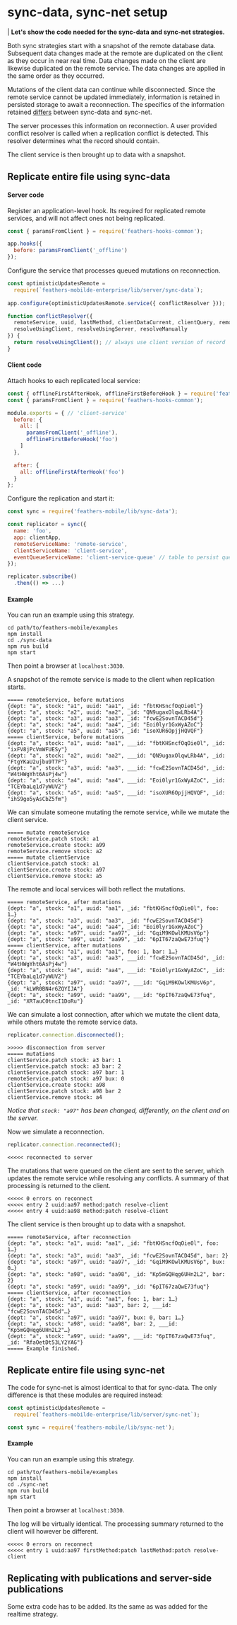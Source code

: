 # sync-data, sync-net setup

| **Let's show the code needed for the sync-data and sync-net strategies.**

Both sync strategies start with a snapshot of the remote database data.
Subsequent data changes made at the remote are duplicated on the client as they occur in near real time.
Data changes made on the client are likewise duplicated on the remote service.
The data changes are applied in the same order as they occurred.

Mutations of the client data can continue while disconnected.
Since the remote service cannot be updated immediately,
information is retained in persisted storage to await a reconnection.
The specifics of the information retained
[differs](./syncdata-syncnet.md)
between sync-data and sync-net.

The server processes this information on reconnection.
A user provided conflict resolver is called when a replication conflict is detected.
This resolver determines what the record should contain.

The client service is then brought up to data with a snapshot.


## Replicate entire file using sync-data

#### Server code

Register an application-level hook.
Its required for replicated remote services,
and will not affect ones not being replicated.
```javascript
const { paramsFromClient } = require('feathers-hooks-common');

app.hooks({
  before: paramsFromClient('_offline')
});
```

Configure the service that processes queued mutations on reconnection.

```javascript
const optimisticUpdatesRemote =
  require(`feathers-mobilde-enterprise/lib/server/sync-data`);
  
app.configure(optimisticUpdatesRemote.service({ conflictResolver }));

function conflictResolver({
  remoteService, uuid, lastMethod, clientDataCurrent, clientQuery, remoteDataCurrent,
  resolveUsingClient, resolveUsingServer, resolveManually
}) {
  return resolveUsingClient(); // always use client version of record
}
```

#### Client code

Attach hooks to each replicated local service:

```javascript
const { offlineFirstAfterHook, offlineFirstBeforeHook } = require('feathers-mobile');
const { paramsFromClient } = require('feathers-hooks-common');

module.exports = { // 'client-service'
  before: {
    all: [
      paramsFromClient('_offline'),
      offlineFirstBeforeHook('foo')
    ]
  },

  after: {
    all: offlineFirstAfterHook('foo')
  }
};
```

Configure the replication and start it:
```javascript
const sync = require('feathers-mobile/lib/sync-data');

const replicator = sync({
  name: 'foo',
  app: clientApp,
  remoteServiceName: 'remote-service',
  clientServiceName: 'client-service',
  eventQueueServiceName: 'client-service-queue' // table to persist queue
});

replicator.subscribe()
  .then(() => ...)
```

#### Example

You can run an example using this strategy.
```text
cd path/to/feathers-mobile/examples
npm install
cd ./sync-data
npm run build
npm start
```
Then point a browser at `localhost:3030`.

A snapshot of the remote service is made to the client when replication starts.
```text
===== remoteService, before mutations
{dept: "a", stock: "a1", uuid: "aa1", _id: "fbtKHSncfOqOie0l"}
{dept: "a", stock: "a2", uuid: "aa2", _id: "QN9ugaxOlqwLRb4A"}
{dept: "a", stock: "a3", uuid: "aa3", _id: "fcwE2SovnTACD45d"}
{dept: "a", stock: "a4", uuid: "aa4", _id: "Eoi0lyr1GxWyAZoC"}
{dept: "a", stock: "a5", uuid: "aa5", _id: "isoXUR6OpjjHQVQF"}
===== clientService, before mutations
{dept: "a", stock: "a1", uuid: "aa1", ___id: "fbtKHSncfOqOie0l", _id: "ixFV8jPcVmWFUESy"}
{dept: "a", stock: "a2", uuid: "aa2", ___id: "QN9ugaxOlqwLRb4A", _id: "FtgYKaU2ujbu9T7F"}
{dept: "a", stock: "a3", uuid: "aa3", ___id: "fcwE2SovnTACD45d", _id: "W4tHWgYht6AsPj4w"}
{dept: "a", stock: "a4", uuid: "aa4", ___id: "Eoi0lyr1GxWyAZoC", _id: "TCEYbaLq1d7yWUV2"}
{dept: "a", stock: "a5", uuid: "aa5", ___id: "isoXUR6OpjjHQVQF", _id: "ihS9go5yAsCbZ5fm"}
```

We can simulate someone mutating the remote service,
while we mutate the client service.
```text
===== mutate remoteService
remoteService.patch stock: a1
remoteService.create stock: a99
remoteService.remove stock: a2
===== mutate clientService
clientService.patch stock: a1
clientService.create stock: a97
clientService.remove stock: a5
```

The remote and local services will both reflect the mutations.
```text
===== remoteService, after mutations
{dept: "a", stock: "a1", uuid: "aa1", _id: "fbtKHSncfOqOie0l", foo: 1…}
{dept: "a", stock: "a3", uuid: "aa3", _id: "fcwE2SovnTACD45d"}
{dept: "a", stock: "a4", uuid: "aa4", _id: "Eoi0lyr1GxWyAZoC"}
{dept: "a", stock: "a97", uuid: "aa97", _id: "GqiM9KOwlKMUsV6p"}
{dept: "a", stock: "a99", uuid: "aa99", _id: "6pIT67zaQwE73fuq"}
===== clientService, after mutations
{dept: "a", stock: "a1", uuid: "aa1", foo: 1, bar: 1…}
{dept: "a", stock: "a3", uuid: "aa3", ___id: "fcwE2SovnTACD45d", _id: "W4tHWgYht6AsPj4w"}
{dept: "a", stock: "a4", uuid: "aa4", ___id: "Eoi0lyr1GxWyAZoC", _id: "TCEYbaLq1d7yWUV2"}
{dept: "a", stock: "a97", uuid: "aa97", ___id: "GqiM9KOwlKMUsV6p", _id: "kLWR0BN4r6ZQYIJA"}
{dept: "a", stock: "a99", uuid: "aa99", ___id: "6pIT67zaQwE73fuq", _id: "XRTauC0tncI1DoRu"}
```

We can simulate a lost connection, after which we mutate the client data,
while others mutate the remote service data.
```javascript
replicator.connection.disconnected();
```
```text
>>>>> disconnection from server
===== mutations
clientService.patch stock: a3 bar: 1
clientService.patch stock: a3 bar: 2
clientService.patch stock: a97 bar: 1
remoteService.patch stock: a97 bux: 0
clientService.create stock: a98
clientService.patch stock: a98 bar 2
clientService.remove stock: a4
```

*Notice that `stock: "a97"` has been changed, differently, on the client and on the server.*

Now we simulate a reconnection.
```javascript
replicator.connection.reconnected();
```
```text
<<<<< reconnected to server
```

The mutations that were queued on the client are sent to the server,
which updates the remote service while resolving any conflicts.
A summary of that processing is returned to the client.
```text
<<<<< 0 errors on reconnect
<<<<< entry 2 uuid:aa97 method:patch resolve-client
<<<<< entry 4 uuid:aa98 method:patch resolve-client
```

The client service is then brought up to data with a snapshot.
```text
===== remoteService, after reconnection
{dept: "a", stock: "a1", uuid: "aa1", _id: "fbtKHSncfOqOie0l", foo: 1…}
{dept: "a", stock: "a3", uuid: "aa3", _id: "fcwE2SovnTACD45d", bar: 2}
{dept: "a", stock: "a97", uuid: "aa97", _id: "GqiM9KOwlKMUsV6p", bux: 0…}
{dept: "a", stock: "a98", uuid: "aa98", _id: "Kp5mGQHqg6UHn2L2", bar: 2}
{dept: "a", stock: "a99", uuid: "aa99", _id: "6pIT67zaQwE73fuq"}
===== clientService, after reconnection
{dept: "a", stock: "a1", uuid: "aa1", foo: 1, bar: 1…}
{dept: "a", stock: "a3", uuid: "aa3", bar: 2, ___id: "fcwE2SovnTACD45d"…}
{dept: "a", stock: "a97", uuid: "aa97", bux: 0, bar: 1…}
{dept: "a", stock: "a98", uuid: "aa98", bar: 2, ___id: "Kp5mGQHqg6UHn2L2"…}
{dept: "a", stock: "a99", uuid: "aa99", ___id: "6pIT67zaQwE73fuq", _id: "RfaOetDt53LY2YAG"}
===== Example finished.
```

## Replicate entire file using sync-net

The code for sync-net is almost identical to that for sync-data.
The only difference is that these modules are required instead:
```javascript
const optimisticUpdatesRemote =
  require(`feathers-mobilde-enterprise/lib/server/sync-net`);

const sync = require('feathers-mobile/lib/sync-net');
```


#### Example

You can run an example using this strategy.
```text
cd path/to/feathers-mobile/examples
npm install
cd ./sync-net
npm run build
npm start
```
Then point a browser at `localhost:3030`.

The log will be virtually identical.
The processing summary returned to the client will however be different.
```text
<<<<< 0 errors on reconnect
<<<<< entry 1 uuid:aa97 firstMethod:patch lastMethod:patch resolve-client
```


## Replicating with publications and server-side publications

Some extra code has to be added.
Its the same as was added for the realtime strategy.

